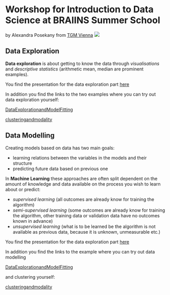 # Workshop for Introduction to Data Science at BRAIINS Summer School 

by Alexandra Posekany from [TGM Vienna](https://www.tgm.ac.at/) ![](https://upload.wikimedia.org/wikipedia/commons/thumb/f/f8/Brigittenau_%28Wien%29_-_TGM-Hauptgeb%C3%A4ude.JPG/420px-Brigittenau_%28Wien%29_-_TGM-Hauptgeb%C3%A4ude.JPG)


## Data Exploration

**Data exploration** is about getting to know the data through *visualisations* and *descriptive statistics* (arithmetic mean, median are prominent examples). 

You find the presentation for the data exploration part [here](https://github.com/alexposekany/workshopdatascienceintro/blob/main/DataVisualisationExploration_workshop_short.pdf)

In addition you find the links to the two examples where you can try out data exploration yourself: 

[DataExplorationandModelFitting](https://wilhelmofconfusion.shinyapps.io/DataExplorationandModelFitting/)

[clusteringandmodality](https://wilhelmofconfusion.shinyapps.io/clusteringandmodality/)

## Data Modelling 

Creating models based on data has two main goals: 
- learning relations between the variables in the models and their structure
- predicting future data based on previous one

In **Machine Learning** these approaches are often split dependent on the amount of knowledge and data available on the process you wish to learn about or predict:
- *supervised learning* (all outcomes are already know for training the algorithm)
- *semi-supervised learning* (some outcomes are already know for training the algorithm, other training data or validation data have no outcomes known in advance)
- *unsupervised learning* (what is to be learned be the algorithm is not available as previous data, because it is unknown, unmeasurable etc.)

You find the presentation for the data exploration part [here](https://github.com/alexposekany/workshopdatascienceintro/blob/main/Regression_Skript_workshop_short.pdf)

In addition you find the links to the example where you can try out data modelling 

[DataExplorationandModelFitting](https://wilhelmofconfusion.shinyapps.io/DataExplorationandModelFitting/)

and clustering yourself: 

[clusteringandmodality](https://wilhelmofconfusion.shinyapps.io/clusteringandmodality/)


